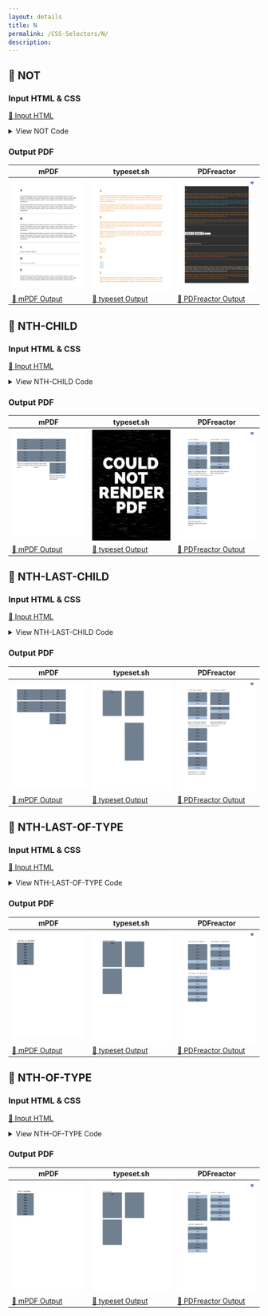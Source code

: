 ```yaml
---
layout: details
title: N
permalink: /CSS-Selectors/N/
description: 
---
```




## 🔬 NOT

### Input HTML & CSS

[📄 Input HTML](https://raw.githubusercontent.com/azettl/compare.html2pdf.tools/master//html/CSS%20Selectors/N/not.html)

<details>
    <summary>
        View NOT Code
    </summary>
    <pre><code class="hljs xml"><span class="hljs-meta">&lt;!DOCTYPE <span class="hljs-meta-keyword">html</span>&gt;</span>
<span class="hljs-comment">&lt;!-- Sample from https://css-tricks.com/almanac/selectors/n/not/ --&gt;</span>
<span class="hljs-tag">&lt;<span class="hljs-name">html</span> <span class="hljs-attr">lang</span>=<span class="hljs-string">"en"</span>&gt;</span>
    <span class="hljs-tag">&lt;<span class="hljs-name">head</span>&gt;</span>
        <span class="hljs-tag">&lt;<span class="hljs-name">style</span>&gt;</span><span class="css">
        <span class="hljs-comment">/**
*
* Global Styles
*
*/</span>

<span class="hljs-selector-tag">a</span> {
  <span class="hljs-attribute">color</span>: <span class="hljs-number">#4186db</span>;
}

<span class="hljs-selector-tag">html</span> {
  <span class="hljs-attribute">background</span>: <span class="hljs-number">#303031</span>;
  <span class="hljs-attribute">color</span>: <span class="hljs-number">#e78629</span>;
}


<span class="hljs-selector-class">.entry</span> {
  <span class="hljs-attribute">width</span>: <span class="hljs-number">42em</span>;
  <span class="hljs-attribute">margin</span>: <span class="hljs-number">0</span> auto;
}


<span class="hljs-comment">/**
*
* Demo A
* Class Selector on Nested Element
*/</span>
<span class="hljs-selector-class">.entry</span><span class="hljs-selector-class">.A</span> <span class="hljs-selector-class">.entry-content</span> <span class="hljs-selector-pseudo">:not(.intro)</span> {
  <span class="hljs-attribute">color</span>: <span class="hljs-number">#31cdf7</span>;
}


<span class="hljs-comment">/**
*
* Demo B
* Class Selector w/out Nesting
*
*/</span>
<span class="hljs-selector-class">.entry</span><span class="hljs-selector-class">.B</span> <span class="hljs-selector-pseudo">:not(.intro)</span> {
  <span class="hljs-attribute">font-size</span>: <span class="hljs-number">14px</span>;
}


<span class="hljs-comment">/**
*
* Demo C
* This demo uses the attribute as our simple selector
* http://www.w3.org/TR/selectors/#simple-selectors-dfn
*
*/</span>
<span class="hljs-selector-class">.entry</span><span class="hljs-selector-class">.C</span> <span class="hljs-selector-tag">button</span><span class="hljs-selector-pseudo">:not(</span><span class="hljs-selector-attr">[disabled]</span>) {
  <span class="hljs-attribute">font-size</span>: <span class="hljs-number">20px</span>;
}


<span class="hljs-comment">/**
*
* Demo D
* Attribute Selector
*
*/</span>
<span class="hljs-selector-class">.entry</span><span class="hljs-selector-class">.D</span> <span class="hljs-selector-tag">a</span><span class="hljs-selector-pseudo">:not(</span><span class="hljs-selector-attr">[href*=<span class="hljs-string">"http://css-tricks"</span>]</span>) {
  <span class="hljs-attribute">color</span>: <span class="hljs-number">#FFF</span>;
  <span class="hljs-attribute">text-decoration</span>: none;
}


<span class="hljs-comment">/**
*
* Demo E
* won't work because ::first-line is a pseudo element
*
*/</span>
<span class="hljs-selector-class">.entry</span><span class="hljs-selector-class">.E</span> <span class="hljs-selector-tag">p</span><span class="hljs-selector-pseudo">:not(</span><span class="hljs-selector-pseudo">::first-line)</span> {
  <span class="hljs-attribute">color</span>: white;
}


<span class="hljs-comment">/**
*
* Demo F
* nth-child Pseudo Class
*
*/</span>
<span class="hljs-selector-class">.entry</span><span class="hljs-selector-class">.F</span> <span class="hljs-selector-tag">p</span><span class="hljs-selector-pseudo">:not(</span><span class="hljs-selector-pseudo">:nth-child(2n+1))</span> {
  <span class="hljs-attribute">border</span>: <span class="hljs-number">1px</span> solid orange;
  <span class="hljs-attribute">color</span>: white;
}
        </span><span class="hljs-tag">&lt;/<span class="hljs-name">style</span>&gt;</span>
    <span class="hljs-tag">&lt;/<span class="hljs-name">head</span>&gt;</span>
    <span class="hljs-tag">&lt;<span class="hljs-name">body</span>&gt;</span>
        <span class="hljs-tag">&lt;<span class="hljs-name">article</span> <span class="hljs-attr">class</span>=<span class="hljs-string">"entry A"</span>&gt;</span>
            <span class="hljs-tag">&lt;<span class="hljs-name">header</span>&gt;</span>
              <span class="hljs-tag">&lt;<span class="hljs-name">h1</span>&gt;</span>A<span class="hljs-tag">&lt;/<span class="hljs-name">h1</span>&gt;</span>
            <span class="hljs-tag">&lt;/<span class="hljs-name">header</span>&gt;</span>
            <span class="hljs-tag">&lt;<span class="hljs-name">div</span> <span class="hljs-attr">class</span>=<span class="hljs-string">"entry-content"</span>&gt;</span>
              <span class="hljs-tag">&lt;<span class="hljs-name">p</span> <span class="hljs-attr">class</span>=<span class="hljs-string">"intro"</span>&gt;</span>Pellentesque habitant morbi tristique senectus et netus et malesuada fames ac turpis egestas. Vestibulum tortor quam, feugiat vitae, ultricies eget, tempor sit amet, ante. Donec eu libero sit amet quam egestas semper. Aenean ultricies mi vitae est. Mauris placerat eleifend leo.<span class="hljs-tag">&lt;/<span class="hljs-name">p</span>&gt;</span>
          
              <span class="hljs-tag">&lt;<span class="hljs-name">p</span>&gt;</span>Pellentesque habitant morbi tristique senectus et netus et malesuada fames ac turpis egestas. Vestibulum tortor quam, feugiat vitae, ultricies eget, tempor sit amet, ante. Donec eu libero sit amet quam egestas semper. Aenean ultricies mi vitae est. Mauris placerat eleifend leo.<span class="hljs-tag">&lt;/<span class="hljs-name">p</span>&gt;</span>
            <span class="hljs-tag">&lt;/<span class="hljs-name">div</span>&gt;</span>
          <span class="hljs-tag">&lt;/<span class="hljs-name">article</span>&gt;</span>
          
          <span class="hljs-tag">&lt;<span class="hljs-name">hr</span>&gt;</span>
          
          <span class="hljs-tag">&lt;<span class="hljs-name">article</span> <span class="hljs-attr">class</span>=<span class="hljs-string">"entry B"</span>&gt;</span>
            <span class="hljs-tag">&lt;<span class="hljs-name">header</span>&gt;</span>
              <span class="hljs-tag">&lt;<span class="hljs-name">h1</span>&gt;</span>B<span class="hljs-tag">&lt;/<span class="hljs-name">h1</span>&gt;</span>
            <span class="hljs-tag">&lt;/<span class="hljs-name">header</span>&gt;</span>
             <span class="hljs-tag">&lt;<span class="hljs-name">p</span> <span class="hljs-attr">class</span>=<span class="hljs-string">"intro"</span>&gt;</span>Pellentesque habitant morbi tristique senectus et netus et malesuada fames ac turpis egestas. Vestibulum tortor quam, feugiat vitae, ultricies eget, tempor sit amet, ante. Donec eu libero sit amet quam egestas semper. Aenean ultricies mi vitae est. Mauris placerat eleifend leo.<span class="hljs-tag">&lt;/<span class="hljs-name">p</span>&gt;</span>
          
             <span class="hljs-tag">&lt;<span class="hljs-name">p</span>&gt;</span>Pellentesque habitant morbi tristique senectus et netus et malesuada fames ac turpis egestas. Vestibulum tortor quam, feugiat vitae, ultricies eget, tempor sit amet, ante. Donec eu libero sit amet quam egestas semper. Aenean ultricies mi vitae est. Mauris placerat eleifend leo.<span class="hljs-tag">&lt;/<span class="hljs-name">p</span>&gt;</span>
          <span class="hljs-tag">&lt;/<span class="hljs-name">article</span>&gt;</span>
          
          <span class="hljs-tag">&lt;<span class="hljs-name">hr</span>&gt;</span>
          
          <span class="hljs-tag">&lt;<span class="hljs-name">article</span> <span class="hljs-attr">class</span>=<span class="hljs-string">"entry C"</span>&gt;</span>
            <span class="hljs-tag">&lt;<span class="hljs-name">header</span>&gt;</span>
              <span class="hljs-tag">&lt;<span class="hljs-name">h1</span>&gt;</span>C<span class="hljs-tag">&lt;/<span class="hljs-name">h1</span>&gt;</span>
            <span class="hljs-tag">&lt;/<span class="hljs-name">header</span>&gt;</span>
            <span class="hljs-tag">&lt;<span class="hljs-name">button</span>&gt;</span>button A<span class="hljs-tag">&lt;/<span class="hljs-name">button</span>&gt;</span>
            <span class="hljs-tag">&lt;<span class="hljs-name">button</span>&gt;</span>button B<span class="hljs-tag">&lt;/<span class="hljs-name">button</span>&gt;</span>
            <span class="hljs-tag">&lt;<span class="hljs-name">button</span> <span class="hljs-attr">disabled</span>&gt;</span>button C<span class="hljs-tag">&lt;/<span class="hljs-name">button</span>&gt;</span>
          <span class="hljs-tag">&lt;/<span class="hljs-name">article</span>&gt;</span>
          
          <span class="hljs-tag">&lt;<span class="hljs-name">hr</span>&gt;</span>
          
          <span class="hljs-tag">&lt;<span class="hljs-name">article</span> <span class="hljs-attr">class</span>=<span class="hljs-string">"entry D"</span>&gt;</span>
            <span class="hljs-tag">&lt;<span class="hljs-name">header</span>&gt;</span>
              <span class="hljs-tag">&lt;<span class="hljs-name">h1</span>&gt;</span>D<span class="hljs-tag">&lt;/<span class="hljs-name">h1</span>&gt;</span>
            <span class="hljs-tag">&lt;/<span class="hljs-name">header</span>&gt;</span>
            <span class="hljs-tag">&lt;<span class="hljs-name">a</span> <span class="hljs-attr">href</span>=<span class="hljs-string">"https://css-tricks.com"</span>&gt;</span>Link1<span class="hljs-tag">&lt;/<span class="hljs-name">a</span>&gt;</span>
            <span class="hljs-tag">&lt;<span class="hljs-name">a</span> <span class="hljs-attr">href</span>=<span class="hljs-string">"https://css-tricks.com"</span>&gt;</span>Link2<span class="hljs-tag">&lt;/<span class="hljs-name">a</span>&gt;</span>
            <span class="hljs-tag">&lt;<span class="hljs-name">a</span> <span class="hljs-attr">href</span>=<span class="hljs-string">"https://google.com"</span>&gt;</span>Link3<span class="hljs-tag">&lt;/<span class="hljs-name">a</span>&gt;</span>
            <span class="hljs-tag">&lt;<span class="hljs-name">a</span> <span class="hljs-attr">href</span>=<span class="hljs-string">"https://google.com"</span>&gt;</span>Link4<span class="hljs-tag">&lt;/<span class="hljs-name">a</span>&gt;</span>
          <span class="hljs-tag">&lt;/<span class="hljs-name">article</span>&gt;</span>
          
          <span class="hljs-tag">&lt;<span class="hljs-name">hr</span>&gt;</span>
          
          <span class="hljs-tag">&lt;<span class="hljs-name">article</span> <span class="hljs-attr">class</span>=<span class="hljs-string">"entry E"</span>&gt;</span>
            <span class="hljs-tag">&lt;<span class="hljs-name">header</span>&gt;</span>
              <span class="hljs-tag">&lt;<span class="hljs-name">h1</span>&gt;</span>E<span class="hljs-tag">&lt;/<span class="hljs-name">h1</span>&gt;</span>
            <span class="hljs-tag">&lt;/<span class="hljs-name">header</span>&gt;</span>
            <span class="hljs-tag">&lt;<span class="hljs-name">p</span>&gt;</span>Pellentesque habitant morbi tristique senectus et netus et malesuada fames ac turpis egestas. Vestibulum tortor quam, feugiat vitae, ultricies eget, tempor sit amet, ante. Donec eu libero sit amet quam egestas semper. Aenean ultricies mi vitae est. Mauris placerat eleifend leo.<span class="hljs-tag">&lt;/<span class="hljs-name">p</span>&gt;</span>  
          <span class="hljs-tag">&lt;/<span class="hljs-name">article</span>&gt;</span>
          
          <span class="hljs-tag">&lt;<span class="hljs-name">hr</span>&gt;</span>
          
          <span class="hljs-tag">&lt;<span class="hljs-name">article</span> <span class="hljs-attr">class</span>=<span class="hljs-string">"entry F"</span>&gt;</span>
            <span class="hljs-tag">&lt;<span class="hljs-name">header</span>&gt;</span>
              <span class="hljs-tag">&lt;<span class="hljs-name">h1</span>&gt;</span>F<span class="hljs-tag">&lt;/<span class="hljs-name">h1</span>&gt;</span>
            <span class="hljs-tag">&lt;/<span class="hljs-name">header</span>&gt;</span>
            <span class="hljs-tag">&lt;<span class="hljs-name">p</span>&gt;</span>Pellentesque habitant morbi tristique senectus et netus et malesuada fames ac turpis egestas. Vestibulum tortor quam, feugiat vitae, ultricies eget, tempor sit amet, ante. Donec eu libero sit amet quam egestas semper. Aenean ultricies mi vitae est. Mauris placerat eleifend leo.<span class="hljs-tag">&lt;/<span class="hljs-name">p</span>&gt;</span>
            <span class="hljs-tag">&lt;<span class="hljs-name">p</span>&gt;</span>Pellentesque habitant morbi tristique senectus et netus et malesuada fames ac turpis egestas. Vestibulum tortor quam, feugiat vitae, ultricies eget, tempor sit amet, ante. Donec eu libero sit amet quam egestas semper. Aenean ultricies mi vitae est. Mauris placerat eleifend leo.<span class="hljs-tag">&lt;/<span class="hljs-name">p</span>&gt;</span>
            <span class="hljs-tag">&lt;<span class="hljs-name">p</span>&gt;</span>Pellentesque habitant morbi tristique senectus et netus et malesuada fames ac turpis egestas. Vestibulum tortor quam, feugiat vitae, ultricies eget, tempor sit amet, ante. Donec eu libero sit amet quam egestas semper. Aenean ultricies mi vitae est. Mauris placerat eleifend leo.<span class="hljs-tag">&lt;/<span class="hljs-name">p</span>&gt;</span>  
            <span class="hljs-tag">&lt;<span class="hljs-name">p</span>&gt;</span>Pellentesque habitant morbi tristique senectus et netus et malesuada fames ac turpis egestas. Vestibulum tortor quam, feugiat vitae, ultricies eget, tempor sit amet, ante. Donec eu libero sit amet quam egestas semper. Aenean ultricies mi vitae est. Mauris placerat eleifend leo.<span class="hljs-tag">&lt;/<span class="hljs-name">p</span>&gt;</span>
          <span class="hljs-tag">&lt;/<span class="hljs-name">article</span>&gt;</span>
    <span class="hljs-tag">&lt;/<span class="hljs-name">body</span>&gt;</span>
<span class="hljs-tag">&lt;/<span class="hljs-name">html</span>&gt;</span></code><button class='button-code-copy'>📋 Copy Code</button></pre>
</details>

### Output PDF

| mPDF | typeset.sh | PDFreactor |
|---------|---------|---------|
| ![mPDF Preview](mpdf__html_CSS_Selectors_N_not.html.png) | ![typeset Preview](typeset__html_CSS_Selectors_N_not.html.png) | ![PDFreactor Preview](pdfreactor__html_CSS_Selectors_N_not.html.png) |
| [📕 mPDF Output](mpdf__html_CSS_Selectors_N_not.html.pdf) | [📕 typeset Output](typeset__html_CSS_Selectors_N_not.html.pdf) | [📕 PDFreactor Output](pdfreactor__html_CSS_Selectors_N_not.html.pdf) |

## 🔬 NTH-CHILD

### Input HTML & CSS

[📄 Input HTML](https://raw.githubusercontent.com/azettl/compare.html2pdf.tools/master//html/CSS%20Selectors/N/nth-child.html)

<details>
    <summary>
        View NTH-CHILD Code
    </summary>
    <pre><code class="hljs xml"><span class="hljs-meta">&lt;!DOCTYPE <span class="hljs-meta-keyword">html</span>&gt;</span>
<span class="hljs-comment">&lt;!-- Sample from https://css-tricks.com/almanac/selectors/n/nth-child/ --&gt;</span>
<span class="hljs-tag">&lt;<span class="hljs-name">html</span> <span class="hljs-attr">lang</span>=<span class="hljs-string">"en"</span>&gt;</span>
    <span class="hljs-tag">&lt;<span class="hljs-name">head</span>&gt;</span>
        <span class="hljs-tag">&lt;<span class="hljs-name">style</span>&gt;</span><span class="css">
        <span class="hljs-selector-tag">body</span> {
  <span class="hljs-attribute">padding</span>: <span class="hljs-number">1em</span> <span class="hljs-number">2em</span>;
}

<span class="hljs-selector-tag">ul</span>, <span class="hljs-selector-tag">ol</span> {
  <span class="hljs-attribute">list-style</span>: none;
  <span class="hljs-attribute">padding</span>: <span class="hljs-number">0</span>;
}
<span class="hljs-selector-tag">li</span> {
  <span class="hljs-attribute">text-align</span>: center;
  <span class="hljs-attribute">line-height</span>: <span class="hljs-number">2</span>;
  <span class="hljs-attribute">background</span>: slategrey;
}
<span class="hljs-selector-tag">div</span> {
  <span class="hljs-attribute">width</span>: <span class="hljs-number">12em</span>;
  <span class="hljs-attribute">float</span>: left;
  <span class="hljs-attribute">margin-right</span>: <span class="hljs-number">2em</span>;
}
<span class="hljs-selector-tag">hr</span> {
  <span class="hljs-attribute">clear</span>: both;
  <span class="hljs-attribute">padding-top</span>: <span class="hljs-number">1em</span>;
  <span class="hljs-attribute">border</span>: <span class="hljs-number">0</span>;
  <span class="hljs-attribute">border-bottom</span>: <span class="hljs-number">1px</span> solid grey;
}

<span class="hljs-selector-class">.one</span> <span class="hljs-selector-tag">li</span><span class="hljs-selector-pseudo">:nth-child(1)</span> {
  <span class="hljs-attribute">background</span>: lightsteelblue;
}

<span class="hljs-selector-class">.two</span> <span class="hljs-selector-pseudo">:nth-child(2)</span> <span class="hljs-selector-pseudo">:nth-child(3)</span> {
  <span class="hljs-attribute">background</span>: lightsteelblue;
}

<span class="hljs-selector-class">.three</span> <span class="hljs-selector-pseudo">:nth-child(odd)</span> <span class="hljs-selector-tag">li</span><span class="hljs-selector-pseudo">:nth-child(-n+3)</span> {
  <span class="hljs-attribute">background</span>: lightsteelblue;
}



<span class="hljs-selector-tag">div</span><span class="hljs-selector-pseudo">:before</span> {
  <span class="hljs-attribute">font-family</span>: monospace;
  <span class="hljs-attribute">white-space</span>: nowrap;
  <span class="hljs-attribute">font-size</span>: <span class="hljs-number">12px</span>;
}

<span class="hljs-selector-class">.one</span><span class="hljs-selector-pseudo">:before</span> {
  <span class="hljs-attribute">content</span>: <span class="hljs-string">"li:nth-child(1)"</span>;
}
<span class="hljs-selector-class">.two</span><span class="hljs-selector-pseudo">:before</span> {
  <span class="hljs-attribute">content</span>: <span class="hljs-string">":nth-child(2) :nth-child(3)"</span>;
}
<span class="hljs-selector-class">.three</span><span class="hljs-selector-pseudo">:before</span> {
  <span class="hljs-attribute">content</span>: <span class="hljs-string">":nth-child(odd) li:nth-child(-n+3)"</span>;
}


        </span><span class="hljs-tag">&lt;/<span class="hljs-name">style</span>&gt;</span>
    <span class="hljs-tag">&lt;/<span class="hljs-name">head</span>&gt;</span>
    <span class="hljs-tag">&lt;<span class="hljs-name">body</span>&gt;</span>
        <span class="hljs-tag">&lt;<span class="hljs-name">div</span> <span class="hljs-attr">class</span>=<span class="hljs-string">"one"</span>&gt;</span>
            <span class="hljs-tag">&lt;<span class="hljs-name">ul</span>&gt;</span>
              <span class="hljs-tag">&lt;<span class="hljs-name">li</span>&gt;</span>One<span class="hljs-tag">&lt;/<span class="hljs-name">li</span>&gt;</span>
              <span class="hljs-tag">&lt;<span class="hljs-name">li</span>&gt;</span>Two<span class="hljs-tag">&lt;/<span class="hljs-name">li</span>&gt;</span>
              <span class="hljs-tag">&lt;<span class="hljs-name">li</span>&gt;</span>Three<span class="hljs-tag">&lt;/<span class="hljs-name">li</span>&gt;</span>
              <span class="hljs-tag">&lt;<span class="hljs-name">li</span>&gt;</span>Four<span class="hljs-tag">&lt;/<span class="hljs-name">li</span>&gt;</span>
            <span class="hljs-tag">&lt;/<span class="hljs-name">ul</span>&gt;</span>
            <span class="hljs-tag">&lt;<span class="hljs-name">ol</span>&gt;</span>
              <span class="hljs-tag">&lt;<span class="hljs-name">li</span>&gt;</span>Five<span class="hljs-tag">&lt;/<span class="hljs-name">li</span>&gt;</span>
              <span class="hljs-tag">&lt;<span class="hljs-name">li</span>&gt;</span>Six<span class="hljs-tag">&lt;/<span class="hljs-name">li</span>&gt;</span>  
              <span class="hljs-tag">&lt;<span class="hljs-name">li</span>&gt;</span>Seven<span class="hljs-tag">&lt;/<span class="hljs-name">li</span>&gt;</span>
              <span class="hljs-tag">&lt;<span class="hljs-name">li</span>&gt;</span>Eight<span class="hljs-tag">&lt;/<span class="hljs-name">li</span>&gt;</span>
            <span class="hljs-tag">&lt;/<span class="hljs-name">ol</span>&gt;</span>
            <span class="hljs-tag">&lt;<span class="hljs-name">i</span>&gt;</span>select <span class="hljs-symbol">&amp;lt;</span>li<span class="hljs-symbol">&amp;gt;</span> elements that are the first child of their parent<span class="hljs-tag">&lt;/<span class="hljs-name">i</span>&gt;</span>
          <span class="hljs-tag">&lt;/<span class="hljs-name">div</span>&gt;</span>
          
          <span class="hljs-tag">&lt;<span class="hljs-name">div</span> <span class="hljs-attr">class</span>=<span class="hljs-string">"two"</span>&gt;</span>
            <span class="hljs-tag">&lt;<span class="hljs-name">ul</span>&gt;</span>
              <span class="hljs-tag">&lt;<span class="hljs-name">li</span>&gt;</span>One<span class="hljs-tag">&lt;/<span class="hljs-name">li</span>&gt;</span>
              <span class="hljs-tag">&lt;<span class="hljs-name">li</span>&gt;</span>Two<span class="hljs-tag">&lt;/<span class="hljs-name">li</span>&gt;</span>
              <span class="hljs-tag">&lt;<span class="hljs-name">li</span>&gt;</span>Three<span class="hljs-tag">&lt;/<span class="hljs-name">li</span>&gt;</span>
              <span class="hljs-tag">&lt;<span class="hljs-name">li</span>&gt;</span>Four<span class="hljs-tag">&lt;/<span class="hljs-name">li</span>&gt;</span>
            <span class="hljs-tag">&lt;/<span class="hljs-name">ul</span>&gt;</span>
            <span class="hljs-tag">&lt;<span class="hljs-name">ol</span>&gt;</span>
              <span class="hljs-tag">&lt;<span class="hljs-name">li</span>&gt;</span>Five<span class="hljs-tag">&lt;/<span class="hljs-name">li</span>&gt;</span>
              <span class="hljs-tag">&lt;<span class="hljs-name">li</span>&gt;</span>Six<span class="hljs-tag">&lt;/<span class="hljs-name">li</span>&gt;</span>
              <span class="hljs-tag">&lt;<span class="hljs-name">li</span>&gt;</span>Seven<span class="hljs-tag">&lt;/<span class="hljs-name">li</span>&gt;</span>
              <span class="hljs-tag">&lt;<span class="hljs-name">li</span>&gt;</span>Eight<span class="hljs-tag">&lt;/<span class="hljs-name">li</span>&gt;</span>
            <span class="hljs-tag">&lt;/<span class="hljs-name">ol</span>&gt;</span>
            <span class="hljs-tag">&lt;<span class="hljs-name">i</span>&gt;</span>select the third child element of the second element<span class="hljs-tag">&lt;/<span class="hljs-name">i</span>&gt;</span>
          <span class="hljs-tag">&lt;/<span class="hljs-name">div</span>&gt;</span>
          
          <span class="hljs-tag">&lt;<span class="hljs-name">div</span> <span class="hljs-attr">class</span>=<span class="hljs-string">"three"</span>&gt;</span>
            <span class="hljs-tag">&lt;<span class="hljs-name">ul</span>&gt;</span>
              <span class="hljs-tag">&lt;<span class="hljs-name">li</span>&gt;</span>One<span class="hljs-tag">&lt;/<span class="hljs-name">li</span>&gt;</span>
              <span class="hljs-tag">&lt;<span class="hljs-name">li</span>&gt;</span>Two<span class="hljs-tag">&lt;/<span class="hljs-name">li</span>&gt;</span>
              <span class="hljs-tag">&lt;<span class="hljs-name">li</span>&gt;</span>Three<span class="hljs-tag">&lt;/<span class="hljs-name">li</span>&gt;</span>
              <span class="hljs-tag">&lt;<span class="hljs-name">li</span>&gt;</span>Four<span class="hljs-tag">&lt;/<span class="hljs-name">li</span>&gt;</span>
            <span class="hljs-tag">&lt;/<span class="hljs-name">ul</span>&gt;</span>
            <span class="hljs-tag">&lt;<span class="hljs-name">ol</span>&gt;</span>
              <span class="hljs-tag">&lt;<span class="hljs-name">li</span>&gt;</span>Five<span class="hljs-tag">&lt;/<span class="hljs-name">li</span>&gt;</span>
              <span class="hljs-tag">&lt;<span class="hljs-name">li</span>&gt;</span>Six<span class="hljs-tag">&lt;/<span class="hljs-name">li</span>&gt;</span>
              <span class="hljs-tag">&lt;<span class="hljs-name">li</span>&gt;</span>Seven<span class="hljs-tag">&lt;/<span class="hljs-name">li</span>&gt;</span>
              <span class="hljs-tag">&lt;<span class="hljs-name">li</span>&gt;</span>Eight<span class="hljs-tag">&lt;/<span class="hljs-name">li</span>&gt;</span>
            <span class="hljs-tag">&lt;/<span class="hljs-name">ol</span>&gt;</span>
            <span class="hljs-tag">&lt;<span class="hljs-name">ul</span>&gt;</span>
              <span class="hljs-tag">&lt;<span class="hljs-name">li</span>&gt;</span>Nine<span class="hljs-tag">&lt;/<span class="hljs-name">li</span>&gt;</span>
              <span class="hljs-tag">&lt;<span class="hljs-name">li</span>&gt;</span>Ten<span class="hljs-tag">&lt;/<span class="hljs-name">li</span>&gt;</span>
              <span class="hljs-tag">&lt;<span class="hljs-name">li</span>&gt;</span>Eleven<span class="hljs-tag">&lt;/<span class="hljs-name">li</span>&gt;</span>
              <span class="hljs-tag">&lt;<span class="hljs-name">li</span>&gt;</span>Twelve<span class="hljs-tag">&lt;/<span class="hljs-name">li</span>&gt;</span>
            <span class="hljs-tag">&lt;/<span class="hljs-name">ul</span>&gt;</span>
            <span class="hljs-tag">&lt;<span class="hljs-name">i</span>&gt;</span>select the first three <span class="hljs-symbol">&amp;lt;</span>li<span class="hljs-symbol">&amp;gt;</span> elements inside of every odd element<span class="hljs-tag">&lt;/<span class="hljs-name">i</span>&gt;</span>
          <span class="hljs-tag">&lt;/<span class="hljs-name">div</span>&gt;</span>
    <span class="hljs-tag">&lt;/<span class="hljs-name">body</span>&gt;</span>
<span class="hljs-tag">&lt;/<span class="hljs-name">html</span>&gt;</span></code><button class='button-code-copy'>📋 Copy Code</button></pre>
</details>

### Output PDF

| mPDF | typeset.sh | PDFreactor |
|---------|---------|---------|
| ![mPDF Preview](mpdf__html_CSS_Selectors_N_nth-child.html.png) | ![typeset Preview](typeset__html_CSS_Selectors_N_nth-child.html.png) | ![PDFreactor Preview](pdfreactor__html_CSS_Selectors_N_nth-child.html.png) |
| [📕 mPDF Output](mpdf__html_CSS_Selectors_N_nth-child.html.pdf) | [📕 typeset Output](typeset__html_CSS_Selectors_N_nth-child.html.pdf) | [📕 PDFreactor Output](pdfreactor__html_CSS_Selectors_N_nth-child.html.pdf) |

## 🔬 NTH-LAST-CHILD

### Input HTML & CSS

[📄 Input HTML](https://raw.githubusercontent.com/azettl/compare.html2pdf.tools/master//html/CSS%20Selectors/N/nth-last-child.html)

<details>
    <summary>
        View NTH-LAST-CHILD Code
    </summary>
    <pre><code class="hljs xml"><span class="hljs-meta">&lt;!DOCTYPE <span class="hljs-meta-keyword">html</span>&gt;</span>
<span class="hljs-comment">&lt;!-- Sample from https://css-tricks.com/almanac/selectors/n/nth-last-child/ --&gt;</span>
<span class="hljs-tag">&lt;<span class="hljs-name">html</span> <span class="hljs-attr">lang</span>=<span class="hljs-string">"en"</span>&gt;</span>
    <span class="hljs-tag">&lt;<span class="hljs-name">head</span>&gt;</span>
        <span class="hljs-tag">&lt;<span class="hljs-name">style</span>&gt;</span><span class="css">
        <span class="hljs-selector-tag">body</span> {
  <span class="hljs-attribute">padding</span>: <span class="hljs-number">1em</span> <span class="hljs-number">2em</span>;
}

<span class="hljs-selector-tag">ul</span>, <span class="hljs-selector-tag">ol</span> {
  <span class="hljs-attribute">list-style</span>: none;
  <span class="hljs-attribute">padding</span>: <span class="hljs-number">0</span>;
}
<span class="hljs-selector-tag">li</span> {
  <span class="hljs-attribute">text-align</span>: center;
  <span class="hljs-attribute">line-height</span>: <span class="hljs-number">2</span>;
  <span class="hljs-attribute">background</span>: slategrey;
}
<span class="hljs-selector-tag">div</span> {
  <span class="hljs-attribute">width</span>: <span class="hljs-number">12em</span>;
  <span class="hljs-attribute">float</span>: left;
  <span class="hljs-attribute">margin-right</span>: <span class="hljs-number">2em</span>;
}
<span class="hljs-selector-tag">hr</span> {
  <span class="hljs-attribute">clear</span>: both;
  <span class="hljs-attribute">padding-top</span>: <span class="hljs-number">1em</span>;
  <span class="hljs-attribute">border</span>: <span class="hljs-number">0</span>;
  <span class="hljs-attribute">border-bottom</span>: <span class="hljs-number">1px</span> solid grey;
}

<span class="hljs-selector-class">.one</span> <span class="hljs-selector-tag">li</span><span class="hljs-selector-pseudo">:nth-last-child(1)</span> {
  <span class="hljs-attribute">background</span>: lightsteelblue;
}

<span class="hljs-selector-class">.two</span> <span class="hljs-selector-tag">ol</span> <span class="hljs-selector-pseudo">:nth-last-child(3)</span> {
  <span class="hljs-attribute">background</span>: lightsteelblue;
}

<span class="hljs-selector-class">.three</span> <span class="hljs-selector-pseudo">:nth-last-child(-n+2)</span> <span class="hljs-selector-pseudo">:nth-last-child(1)</span> {
  <span class="hljs-attribute">background</span>: lightsteelblue;
}



<span class="hljs-selector-tag">div</span><span class="hljs-selector-pseudo">:before</span> {
  <span class="hljs-attribute">font-family</span>: monospace;
  <span class="hljs-attribute">white-space</span>: nowrap;
  <span class="hljs-attribute">font-size</span>: <span class="hljs-number">12px</span>;
}
<span class="hljs-selector-tag">div</span><span class="hljs-selector-pseudo">:after</span> {
  <span class="hljs-attribute">font-style</span>: italic;
}

<span class="hljs-selector-class">.one</span><span class="hljs-selector-pseudo">:before</span> {
  <span class="hljs-attribute">content</span>: <span class="hljs-string">"li:nth-last-child(1)"</span>;
}
<span class="hljs-selector-class">.one</span><span class="hljs-selector-pseudo">:after</span> {
  <span class="hljs-attribute">content</span>: <span class="hljs-string">"select &lt;li&gt; elements that are the last child of their parent"</span>;
}

<span class="hljs-selector-class">.two</span><span class="hljs-selector-pseudo">:before</span> {
  <span class="hljs-attribute">content</span>: <span class="hljs-string">"ol :nth-last-child(3)"</span>;
}
<span class="hljs-selector-class">.two</span><span class="hljs-selector-pseudo">:after</span> {
  <span class="hljs-attribute">content</span>: <span class="hljs-string">"select the third-from-last child element of an &lt;ol&gt;"</span>;
}

<span class="hljs-selector-class">.three</span><span class="hljs-selector-pseudo">:before</span> {
  <span class="hljs-attribute">content</span>: <span class="hljs-string">":nth-last-child(-n+2) :nth-last-child(-n+3)"</span>;
}
<span class="hljs-selector-class">.three</span><span class="hljs-selector-pseudo">:after</span> {
  <span class="hljs-attribute">content</span>: <span class="hljs-string">"select the last &lt;li&gt; element inside the last two elements"</span>;
}


        </span><span class="hljs-tag">&lt;/<span class="hljs-name">style</span>&gt;</span>
    <span class="hljs-tag">&lt;/<span class="hljs-name">head</span>&gt;</span>
    <span class="hljs-tag">&lt;<span class="hljs-name">body</span>&gt;</span>
        <span class="hljs-tag">&lt;<span class="hljs-name">div</span> <span class="hljs-attr">class</span>=<span class="hljs-string">"one"</span>&gt;</span>
            <span class="hljs-tag">&lt;<span class="hljs-name">ul</span>&gt;</span>
              <span class="hljs-tag">&lt;<span class="hljs-name">li</span>&gt;</span>One<span class="hljs-tag">&lt;/<span class="hljs-name">li</span>&gt;</span>
              <span class="hljs-tag">&lt;<span class="hljs-name">li</span>&gt;</span>Two<span class="hljs-tag">&lt;/<span class="hljs-name">li</span>&gt;</span>
              <span class="hljs-tag">&lt;<span class="hljs-name">li</span>&gt;</span>Three<span class="hljs-tag">&lt;/<span class="hljs-name">li</span>&gt;</span>
              <span class="hljs-tag">&lt;<span class="hljs-name">li</span>&gt;</span>Four<span class="hljs-tag">&lt;/<span class="hljs-name">li</span>&gt;</span>
            <span class="hljs-tag">&lt;/<span class="hljs-name">ul</span>&gt;</span>
            <span class="hljs-tag">&lt;<span class="hljs-name">ol</span>&gt;</span>
              <span class="hljs-tag">&lt;<span class="hljs-name">li</span>&gt;</span>Five<span class="hljs-tag">&lt;/<span class="hljs-name">li</span>&gt;</span>
              <span class="hljs-tag">&lt;<span class="hljs-name">li</span>&gt;</span>Six<span class="hljs-tag">&lt;/<span class="hljs-name">li</span>&gt;</span>  
              <span class="hljs-tag">&lt;<span class="hljs-name">li</span>&gt;</span>Seven<span class="hljs-tag">&lt;/<span class="hljs-name">li</span>&gt;</span>
              <span class="hljs-tag">&lt;<span class="hljs-name">li</span>&gt;</span>Eight<span class="hljs-tag">&lt;/<span class="hljs-name">li</span>&gt;</span>
            <span class="hljs-tag">&lt;/<span class="hljs-name">ol</span>&gt;</span>
          <span class="hljs-tag">&lt;/<span class="hljs-name">div</span>&gt;</span>
          
          <span class="hljs-tag">&lt;<span class="hljs-name">div</span> <span class="hljs-attr">class</span>=<span class="hljs-string">"two"</span>&gt;</span>
            <span class="hljs-tag">&lt;<span class="hljs-name">ul</span>&gt;</span>
              <span class="hljs-tag">&lt;<span class="hljs-name">li</span>&gt;</span>One<span class="hljs-tag">&lt;/<span class="hljs-name">li</span>&gt;</span>
              <span class="hljs-tag">&lt;<span class="hljs-name">li</span>&gt;</span>Two<span class="hljs-tag">&lt;/<span class="hljs-name">li</span>&gt;</span>
              <span class="hljs-tag">&lt;<span class="hljs-name">li</span>&gt;</span>Three<span class="hljs-tag">&lt;/<span class="hljs-name">li</span>&gt;</span>
              <span class="hljs-tag">&lt;<span class="hljs-name">li</span>&gt;</span>Four<span class="hljs-tag">&lt;/<span class="hljs-name">li</span>&gt;</span>
            <span class="hljs-tag">&lt;/<span class="hljs-name">ul</span>&gt;</span>
            <span class="hljs-tag">&lt;<span class="hljs-name">ol</span>&gt;</span>
              <span class="hljs-tag">&lt;<span class="hljs-name">li</span>&gt;</span>Five<span class="hljs-tag">&lt;/<span class="hljs-name">li</span>&gt;</span>
              <span class="hljs-tag">&lt;<span class="hljs-name">li</span>&gt;</span>Six<span class="hljs-tag">&lt;/<span class="hljs-name">li</span>&gt;</span>
              <span class="hljs-tag">&lt;<span class="hljs-name">li</span>&gt;</span>Seven<span class="hljs-tag">&lt;/<span class="hljs-name">li</span>&gt;</span>
              <span class="hljs-tag">&lt;<span class="hljs-name">li</span>&gt;</span>Eight<span class="hljs-tag">&lt;/<span class="hljs-name">li</span>&gt;</span>
            <span class="hljs-tag">&lt;/<span class="hljs-name">ol</span>&gt;</span>
          <span class="hljs-tag">&lt;/<span class="hljs-name">div</span>&gt;</span>
          
          <span class="hljs-tag">&lt;<span class="hljs-name">div</span> <span class="hljs-attr">class</span>=<span class="hljs-string">"three"</span>&gt;</span>
            <span class="hljs-tag">&lt;<span class="hljs-name">ul</span>&gt;</span>
              <span class="hljs-tag">&lt;<span class="hljs-name">li</span>&gt;</span>One<span class="hljs-tag">&lt;/<span class="hljs-name">li</span>&gt;</span>
              <span class="hljs-tag">&lt;<span class="hljs-name">li</span>&gt;</span>Two<span class="hljs-tag">&lt;/<span class="hljs-name">li</span>&gt;</span>
              <span class="hljs-tag">&lt;<span class="hljs-name">li</span>&gt;</span>Three<span class="hljs-tag">&lt;/<span class="hljs-name">li</span>&gt;</span>
              <span class="hljs-tag">&lt;<span class="hljs-name">li</span>&gt;</span>Four<span class="hljs-tag">&lt;/<span class="hljs-name">li</span>&gt;</span>
            <span class="hljs-tag">&lt;/<span class="hljs-name">ul</span>&gt;</span>
            <span class="hljs-tag">&lt;<span class="hljs-name">ol</span>&gt;</span>
              <span class="hljs-tag">&lt;<span class="hljs-name">li</span>&gt;</span>Five<span class="hljs-tag">&lt;/<span class="hljs-name">li</span>&gt;</span>
              <span class="hljs-tag">&lt;<span class="hljs-name">li</span>&gt;</span>Six<span class="hljs-tag">&lt;/<span class="hljs-name">li</span>&gt;</span>
              <span class="hljs-tag">&lt;<span class="hljs-name">li</span>&gt;</span>Seven<span class="hljs-tag">&lt;/<span class="hljs-name">li</span>&gt;</span>
              <span class="hljs-tag">&lt;<span class="hljs-name">li</span>&gt;</span>Eight<span class="hljs-tag">&lt;/<span class="hljs-name">li</span>&gt;</span>
            <span class="hljs-tag">&lt;/<span class="hljs-name">ol</span>&gt;</span>
            <span class="hljs-tag">&lt;<span class="hljs-name">ul</span>&gt;</span>
              <span class="hljs-tag">&lt;<span class="hljs-name">li</span>&gt;</span>Nine<span class="hljs-tag">&lt;/<span class="hljs-name">li</span>&gt;</span>
              <span class="hljs-tag">&lt;<span class="hljs-name">li</span>&gt;</span>Ten<span class="hljs-tag">&lt;/<span class="hljs-name">li</span>&gt;</span>
              <span class="hljs-tag">&lt;<span class="hljs-name">li</span>&gt;</span>Eleven<span class="hljs-tag">&lt;/<span class="hljs-name">li</span>&gt;</span>
              <span class="hljs-tag">&lt;<span class="hljs-name">li</span>&gt;</span>Twelve<span class="hljs-tag">&lt;/<span class="hljs-name">li</span>&gt;</span>
            <span class="hljs-tag">&lt;/<span class="hljs-name">ul</span>&gt;</span>
          <span class="hljs-tag">&lt;/<span class="hljs-name">div</span>&gt;</span>
    <span class="hljs-tag">&lt;/<span class="hljs-name">body</span>&gt;</span>
<span class="hljs-tag">&lt;/<span class="hljs-name">html</span>&gt;</span></code><button class='button-code-copy'>📋 Copy Code</button></pre>
</details>

### Output PDF

| mPDF | typeset.sh | PDFreactor |
|---------|---------|---------|
| ![mPDF Preview](mpdf__html_CSS_Selectors_N_nth-last-child.html.png) | ![typeset Preview](typeset__html_CSS_Selectors_N_nth-last-child.html.png) | ![PDFreactor Preview](pdfreactor__html_CSS_Selectors_N_nth-last-child.html.png) |
| [📕 mPDF Output](mpdf__html_CSS_Selectors_N_nth-last-child.html.pdf) | [📕 typeset Output](typeset__html_CSS_Selectors_N_nth-last-child.html.pdf) | [📕 PDFreactor Output](pdfreactor__html_CSS_Selectors_N_nth-last-child.html.pdf) |

## 🔬 NTH-LAST-OF-TYPE

### Input HTML & CSS

[📄 Input HTML](https://raw.githubusercontent.com/azettl/compare.html2pdf.tools/master//html/CSS%20Selectors/N/nth-last-of-type.html)

<details>
    <summary>
        View NTH-LAST-OF-TYPE Code
    </summary>
    <pre><code class="hljs xml"><span class="hljs-meta">&lt;!DOCTYPE <span class="hljs-meta-keyword">html</span>&gt;</span>
<span class="hljs-comment">&lt;!-- Sample from  --&gt;</span>
<span class="hljs-tag">&lt;<span class="hljs-name">html</span> <span class="hljs-attr">lang</span>=<span class="hljs-string">"en"</span>&gt;</span>
    <span class="hljs-tag">&lt;<span class="hljs-name">head</span>&gt;</span>
        <span class="hljs-tag">&lt;<span class="hljs-name">style</span>&gt;</span><span class="css">
        <span class="hljs-selector-tag">body</span> {
  <span class="hljs-attribute">padding</span>: <span class="hljs-number">1em</span> <span class="hljs-number">2em</span>;
}

<span class="hljs-selector-tag">ul</span> {
  <span class="hljs-attribute">list-style</span>: none;
  <span class="hljs-attribute">width</span>: <span class="hljs-number">12em</span>;
  <span class="hljs-attribute">border</span>: <span class="hljs-number">1px</span> solid <span class="hljs-number">#444</span>;
  <span class="hljs-attribute">padding</span>: <span class="hljs-number">0</span>
}
<span class="hljs-selector-tag">li</span> {
  <span class="hljs-attribute">text-align</span>: center;
  <span class="hljs-attribute">line-height</span>: <span class="hljs-number">2</span>;
  <span class="hljs-attribute">background</span>: slategrey;
}
<span class="hljs-selector-tag">div</span> {
  <span class="hljs-attribute">float</span>: left;
  <span class="hljs-attribute">margin-right</span>: <span class="hljs-number">2em</span>;
}
<span class="hljs-selector-tag">pre</span> {
  <span class="hljs-attribute">font-size</span>: <span class="hljs-number">14px</span>;
}
<span class="hljs-selector-tag">hr</span> {
  <span class="hljs-attribute">clear</span>: both;
  <span class="hljs-attribute">padding-top</span>: <span class="hljs-number">1em</span>;
  <span class="hljs-attribute">border</span>: <span class="hljs-number">0</span>;
  <span class="hljs-attribute">border-bottom</span>: <span class="hljs-number">1px</span> solid grey;
}

<span class="hljs-selector-class">.four</span> <span class="hljs-selector-tag">li</span><span class="hljs-selector-pseudo">:nth-last-of-type(3)</span> {
  <span class="hljs-attribute">background</span>: lightsteelblue;
}

<span class="hljs-selector-class">.five</span> <span class="hljs-selector-tag">li</span><span class="hljs-selector-pseudo">:nth-last-of-type(3n+1)</span> {
  <span class="hljs-attribute">background</span>: lightsteelblue;
}

<span class="hljs-selector-class">.six</span> <span class="hljs-selector-tag">li</span><span class="hljs-selector-pseudo">:nth-last-of-type(even)</span> {
  <span class="hljs-attribute">background</span>: lightsteelblue;
}
        </span><span class="hljs-tag">&lt;/<span class="hljs-name">style</span>&gt;</span>
    <span class="hljs-tag">&lt;/<span class="hljs-name">head</span>&gt;</span>
    <span class="hljs-tag">&lt;<span class="hljs-name">body</span>&gt;</span>
        <span class="hljs-tag">&lt;<span class="hljs-name">div</span>&gt;</span>
            <span class="hljs-tag">&lt;<span class="hljs-name">pre</span>&gt;</span>:nth-last-of-type(3)<span class="hljs-tag">&lt;/<span class="hljs-name">pre</span>&gt;</span>
            <span class="hljs-tag">&lt;<span class="hljs-name">ul</span> <span class="hljs-attr">class</span>=<span class="hljs-string">"four"</span>&gt;</span>
              <span class="hljs-tag">&lt;<span class="hljs-name">li</span>&gt;</span>One<span class="hljs-tag">&lt;/<span class="hljs-name">li</span>&gt;</span>
              <span class="hljs-tag">&lt;<span class="hljs-name">li</span>&gt;</span>Two<span class="hljs-tag">&lt;/<span class="hljs-name">li</span>&gt;</span>
              <span class="hljs-tag">&lt;<span class="hljs-name">li</span>&gt;</span>Three<span class="hljs-tag">&lt;/<span class="hljs-name">li</span>&gt;</span>
              <span class="hljs-tag">&lt;<span class="hljs-name">li</span>&gt;</span>Four<span class="hljs-tag">&lt;/<span class="hljs-name">li</span>&gt;</span>
              <span class="hljs-tag">&lt;<span class="hljs-name">li</span>&gt;</span>Five<span class="hljs-tag">&lt;/<span class="hljs-name">li</span>&gt;</span>
              <span class="hljs-tag">&lt;<span class="hljs-name">li</span>&gt;</span>Six<span class="hljs-tag">&lt;/<span class="hljs-name">li</span>&gt;</span>  
              <span class="hljs-tag">&lt;<span class="hljs-name">li</span>&gt;</span>Seven<span class="hljs-tag">&lt;/<span class="hljs-name">li</span>&gt;</span>
              <span class="hljs-tag">&lt;<span class="hljs-name">li</span>&gt;</span>Eight<span class="hljs-tag">&lt;/<span class="hljs-name">li</span>&gt;</span>
            <span class="hljs-tag">&lt;/<span class="hljs-name">ul</span>&gt;</span>
          <span class="hljs-tag">&lt;/<span class="hljs-name">div</span>&gt;</span>
          
          <span class="hljs-tag">&lt;<span class="hljs-name">div</span>&gt;</span>
            <span class="hljs-tag">&lt;<span class="hljs-name">pre</span>&gt;</span>:nth-last-of-type(3n+1)<span class="hljs-tag">&lt;/<span class="hljs-name">pre</span>&gt;</span>
            <span class="hljs-tag">&lt;<span class="hljs-name">ul</span> <span class="hljs-attr">class</span>=<span class="hljs-string">"five"</span>&gt;</span>
              <span class="hljs-tag">&lt;<span class="hljs-name">li</span>&gt;</span>One<span class="hljs-tag">&lt;/<span class="hljs-name">li</span>&gt;</span>
              <span class="hljs-tag">&lt;<span class="hljs-name">li</span>&gt;</span>Two<span class="hljs-tag">&lt;/<span class="hljs-name">li</span>&gt;</span>
              <span class="hljs-tag">&lt;<span class="hljs-name">li</span>&gt;</span>Three<span class="hljs-tag">&lt;/<span class="hljs-name">li</span>&gt;</span>
              <span class="hljs-tag">&lt;<span class="hljs-name">li</span>&gt;</span>Four<span class="hljs-tag">&lt;/<span class="hljs-name">li</span>&gt;</span>
              <span class="hljs-tag">&lt;<span class="hljs-name">li</span>&gt;</span>Five<span class="hljs-tag">&lt;/<span class="hljs-name">li</span>&gt;</span>
              <span class="hljs-tag">&lt;<span class="hljs-name">li</span>&gt;</span>Six<span class="hljs-tag">&lt;/<span class="hljs-name">li</span>&gt;</span>
              <span class="hljs-tag">&lt;<span class="hljs-name">li</span>&gt;</span>Seven<span class="hljs-tag">&lt;/<span class="hljs-name">li</span>&gt;</span>
              <span class="hljs-tag">&lt;<span class="hljs-name">li</span>&gt;</span>Eight<span class="hljs-tag">&lt;/<span class="hljs-name">li</span>&gt;</span>
            <span class="hljs-tag">&lt;/<span class="hljs-name">ul</span>&gt;</span>
          <span class="hljs-tag">&lt;/<span class="hljs-name">div</span>&gt;</span>
          
          <span class="hljs-tag">&lt;<span class="hljs-name">div</span>&gt;</span>
            <span class="hljs-tag">&lt;<span class="hljs-name">pre</span>&gt;</span>:nth-last-of-type(even)<span class="hljs-tag">&lt;/<span class="hljs-name">pre</span>&gt;</span>
            <span class="hljs-tag">&lt;<span class="hljs-name">ul</span> <span class="hljs-attr">class</span>=<span class="hljs-string">"six"</span>&gt;</span>
              <span class="hljs-tag">&lt;<span class="hljs-name">li</span>&gt;</span>One<span class="hljs-tag">&lt;/<span class="hljs-name">li</span>&gt;</span>
              <span class="hljs-tag">&lt;<span class="hljs-name">li</span>&gt;</span>Two<span class="hljs-tag">&lt;/<span class="hljs-name">li</span>&gt;</span>
              <span class="hljs-tag">&lt;<span class="hljs-name">li</span>&gt;</span>Three<span class="hljs-tag">&lt;/<span class="hljs-name">li</span>&gt;</span>
              <span class="hljs-tag">&lt;<span class="hljs-name">li</span>&gt;</span>Four<span class="hljs-tag">&lt;/<span class="hljs-name">li</span>&gt;</span>
              <span class="hljs-tag">&lt;<span class="hljs-name">li</span>&gt;</span>Five<span class="hljs-tag">&lt;/<span class="hljs-name">li</span>&gt;</span>
              <span class="hljs-tag">&lt;<span class="hljs-name">li</span>&gt;</span>Six<span class="hljs-tag">&lt;/<span class="hljs-name">li</span>&gt;</span>
              <span class="hljs-tag">&lt;<span class="hljs-name">li</span>&gt;</span>Seven<span class="hljs-tag">&lt;/<span class="hljs-name">li</span>&gt;</span>
              <span class="hljs-tag">&lt;<span class="hljs-name">li</span>&gt;</span>Eight<span class="hljs-tag">&lt;/<span class="hljs-name">li</span>&gt;</span>
            <span class="hljs-tag">&lt;/<span class="hljs-name">ul</span>&gt;</span>
          <span class="hljs-tag">&lt;/<span class="hljs-name">div</span>&gt;</span>
    <span class="hljs-tag">&lt;/<span class="hljs-name">body</span>&gt;</span>
<span class="hljs-tag">&lt;/<span class="hljs-name">html</span>&gt;</span></code><button class='button-code-copy'>📋 Copy Code</button></pre>
</details>

### Output PDF

| mPDF | typeset.sh | PDFreactor |
|---------|---------|---------|
| ![mPDF Preview](mpdf__html_CSS_Selectors_N_nth-last-of-type.html.png) | ![typeset Preview](typeset__html_CSS_Selectors_N_nth-last-of-type.html.png) | ![PDFreactor Preview](pdfreactor__html_CSS_Selectors_N_nth-last-of-type.html.png) |
| [📕 mPDF Output](mpdf__html_CSS_Selectors_N_nth-last-of-type.html.pdf) | [📕 typeset Output](typeset__html_CSS_Selectors_N_nth-last-of-type.html.pdf) | [📕 PDFreactor Output](pdfreactor__html_CSS_Selectors_N_nth-last-of-type.html.pdf) |

## 🔬 NTH-OF-TYPE

### Input HTML & CSS

[📄 Input HTML](https://raw.githubusercontent.com/azettl/compare.html2pdf.tools/master//html/CSS%20Selectors/N/nth-of-type.html)

<details>
    <summary>
        View NTH-OF-TYPE Code
    </summary>
    <pre><code class="hljs xml"><span class="hljs-meta">&lt;!DOCTYPE <span class="hljs-meta-keyword">html</span>&gt;</span>
<span class="hljs-comment">&lt;!-- Sample from https://css-tricks.com/almanac/selectors/n/nth-of-type/ --&gt;</span>
<span class="hljs-tag">&lt;<span class="hljs-name">html</span> <span class="hljs-attr">lang</span>=<span class="hljs-string">"en"</span>&gt;</span>
    <span class="hljs-tag">&lt;<span class="hljs-name">head</span>&gt;</span>
        <span class="hljs-tag">&lt;<span class="hljs-name">style</span>&gt;</span><span class="css">
        <span class="hljs-selector-tag">body</span> {
  <span class="hljs-attribute">padding</span>: <span class="hljs-number">1em</span> <span class="hljs-number">2em</span>;
}

<span class="hljs-selector-tag">ul</span> {
  <span class="hljs-attribute">list-style</span>: none;
  <span class="hljs-attribute">width</span>: <span class="hljs-number">12em</span>;
  <span class="hljs-attribute">border</span>: <span class="hljs-number">1px</span> solid <span class="hljs-number">#444</span>;
  <span class="hljs-attribute">padding</span>: <span class="hljs-number">0</span>
}
<span class="hljs-selector-tag">li</span> {
  <span class="hljs-attribute">text-align</span>: center;
  <span class="hljs-attribute">line-height</span>: <span class="hljs-number">2</span>;
  <span class="hljs-attribute">background</span>: slategrey;
}
<span class="hljs-selector-tag">div</span> {
  <span class="hljs-attribute">float</span>: left;
  <span class="hljs-attribute">margin-right</span>: <span class="hljs-number">2em</span>;
}
<span class="hljs-selector-tag">pre</span> {
  <span class="hljs-attribute">font-size</span>: <span class="hljs-number">14px</span>;
}
<span class="hljs-selector-tag">hr</span> {
  <span class="hljs-attribute">clear</span>: both;
  <span class="hljs-attribute">padding-top</span>: <span class="hljs-number">1em</span>;
  <span class="hljs-attribute">border</span>: <span class="hljs-number">0</span>;
  <span class="hljs-attribute">border-bottom</span>: <span class="hljs-number">1px</span> solid grey;
}

<span class="hljs-selector-class">.one</span> <span class="hljs-selector-tag">li</span><span class="hljs-selector-pseudo">:nth-of-type(1)</span> {
  <span class="hljs-attribute">background</span>: lightsteelblue;
}

<span class="hljs-selector-class">.two</span> <span class="hljs-selector-tag">li</span><span class="hljs-selector-pseudo">:nth-of-type(odd)</span> {
  <span class="hljs-attribute">background</span>: lightsteelblue;
}

<span class="hljs-selector-class">.three</span> <span class="hljs-selector-tag">li</span><span class="hljs-selector-pseudo">:nth-of-type(3n+2)</span> {
  <span class="hljs-attribute">background</span>: lightsteelblue;
}
        </span><span class="hljs-tag">&lt;/<span class="hljs-name">style</span>&gt;</span>
    <span class="hljs-tag">&lt;/<span class="hljs-name">head</span>&gt;</span>
    <span class="hljs-tag">&lt;<span class="hljs-name">body</span>&gt;</span>
        <span class="hljs-tag">&lt;<span class="hljs-name">div</span>&gt;</span>
            <span class="hljs-tag">&lt;<span class="hljs-name">pre</span>&gt;</span>:nth-of-type(1)<span class="hljs-tag">&lt;/<span class="hljs-name">pre</span>&gt;</span>
            <span class="hljs-tag">&lt;<span class="hljs-name">ul</span> <span class="hljs-attr">class</span>=<span class="hljs-string">"one"</span>&gt;</span>
              <span class="hljs-tag">&lt;<span class="hljs-name">li</span>&gt;</span>One<span class="hljs-tag">&lt;/<span class="hljs-name">li</span>&gt;</span>
              <span class="hljs-tag">&lt;<span class="hljs-name">li</span>&gt;</span>Two<span class="hljs-tag">&lt;/<span class="hljs-name">li</span>&gt;</span>
              <span class="hljs-tag">&lt;<span class="hljs-name">li</span>&gt;</span>Three<span class="hljs-tag">&lt;/<span class="hljs-name">li</span>&gt;</span>
              <span class="hljs-tag">&lt;<span class="hljs-name">li</span>&gt;</span>Four<span class="hljs-tag">&lt;/<span class="hljs-name">li</span>&gt;</span>
              <span class="hljs-tag">&lt;<span class="hljs-name">li</span>&gt;</span>Five<span class="hljs-tag">&lt;/<span class="hljs-name">li</span>&gt;</span>
              <span class="hljs-tag">&lt;<span class="hljs-name">li</span>&gt;</span>Six<span class="hljs-tag">&lt;/<span class="hljs-name">li</span>&gt;</span>  
              <span class="hljs-tag">&lt;<span class="hljs-name">li</span>&gt;</span>Seven<span class="hljs-tag">&lt;/<span class="hljs-name">li</span>&gt;</span>
              <span class="hljs-tag">&lt;<span class="hljs-name">li</span>&gt;</span>Eight<span class="hljs-tag">&lt;/<span class="hljs-name">li</span>&gt;</span>
            <span class="hljs-tag">&lt;/<span class="hljs-name">ul</span>&gt;</span>
          <span class="hljs-tag">&lt;/<span class="hljs-name">div</span>&gt;</span>
          
          <span class="hljs-tag">&lt;<span class="hljs-name">div</span>&gt;</span>
            <span class="hljs-tag">&lt;<span class="hljs-name">pre</span>&gt;</span>:nth-of-type(odd)<span class="hljs-tag">&lt;/<span class="hljs-name">pre</span>&gt;</span>
            <span class="hljs-tag">&lt;<span class="hljs-name">ul</span> <span class="hljs-attr">class</span>=<span class="hljs-string">"two"</span>&gt;</span>
              <span class="hljs-tag">&lt;<span class="hljs-name">li</span>&gt;</span>One<span class="hljs-tag">&lt;/<span class="hljs-name">li</span>&gt;</span>
              <span class="hljs-tag">&lt;<span class="hljs-name">li</span>&gt;</span>Two<span class="hljs-tag">&lt;/<span class="hljs-name">li</span>&gt;</span>
              <span class="hljs-tag">&lt;<span class="hljs-name">li</span>&gt;</span>Three<span class="hljs-tag">&lt;/<span class="hljs-name">li</span>&gt;</span>
              <span class="hljs-tag">&lt;<span class="hljs-name">li</span>&gt;</span>Four<span class="hljs-tag">&lt;/<span class="hljs-name">li</span>&gt;</span>
              <span class="hljs-tag">&lt;<span class="hljs-name">li</span>&gt;</span>Five<span class="hljs-tag">&lt;/<span class="hljs-name">li</span>&gt;</span>
              <span class="hljs-tag">&lt;<span class="hljs-name">li</span>&gt;</span>Six<span class="hljs-tag">&lt;/<span class="hljs-name">li</span>&gt;</span>
              <span class="hljs-tag">&lt;<span class="hljs-name">li</span>&gt;</span>Seven<span class="hljs-tag">&lt;/<span class="hljs-name">li</span>&gt;</span>
              <span class="hljs-tag">&lt;<span class="hljs-name">li</span>&gt;</span>Eight<span class="hljs-tag">&lt;/<span class="hljs-name">li</span>&gt;</span>
            <span class="hljs-tag">&lt;/<span class="hljs-name">ul</span>&gt;</span>
          <span class="hljs-tag">&lt;/<span class="hljs-name">div</span>&gt;</span>
          
          <span class="hljs-tag">&lt;<span class="hljs-name">div</span>&gt;</span>
            <span class="hljs-tag">&lt;<span class="hljs-name">pre</span>&gt;</span>:nth-of-type(3n+2)<span class="hljs-tag">&lt;/<span class="hljs-name">pre</span>&gt;</span>
            <span class="hljs-tag">&lt;<span class="hljs-name">ul</span> <span class="hljs-attr">class</span>=<span class="hljs-string">"three"</span>&gt;</span>
              <span class="hljs-tag">&lt;<span class="hljs-name">li</span>&gt;</span>One<span class="hljs-tag">&lt;/<span class="hljs-name">li</span>&gt;</span>
              <span class="hljs-tag">&lt;<span class="hljs-name">li</span>&gt;</span>Two<span class="hljs-tag">&lt;/<span class="hljs-name">li</span>&gt;</span>
              <span class="hljs-tag">&lt;<span class="hljs-name">li</span>&gt;</span>Three<span class="hljs-tag">&lt;/<span class="hljs-name">li</span>&gt;</span>
              <span class="hljs-tag">&lt;<span class="hljs-name">li</span>&gt;</span>Four<span class="hljs-tag">&lt;/<span class="hljs-name">li</span>&gt;</span>
              <span class="hljs-tag">&lt;<span class="hljs-name">li</span>&gt;</span>Five<span class="hljs-tag">&lt;/<span class="hljs-name">li</span>&gt;</span>
              <span class="hljs-tag">&lt;<span class="hljs-name">li</span>&gt;</span>Six<span class="hljs-tag">&lt;/<span class="hljs-name">li</span>&gt;</span>
              <span class="hljs-tag">&lt;<span class="hljs-name">li</span>&gt;</span>Seven<span class="hljs-tag">&lt;/<span class="hljs-name">li</span>&gt;</span>
              <span class="hljs-tag">&lt;<span class="hljs-name">li</span>&gt;</span>Eight<span class="hljs-tag">&lt;/<span class="hljs-name">li</span>&gt;</span>
            <span class="hljs-tag">&lt;/<span class="hljs-name">ul</span>&gt;</span>
          <span class="hljs-tag">&lt;/<span class="hljs-name">div</span>&gt;</span>
    <span class="hljs-tag">&lt;/<span class="hljs-name">body</span>&gt;</span>
<span class="hljs-tag">&lt;/<span class="hljs-name">html</span>&gt;</span></code><button class='button-code-copy'>📋 Copy Code</button></pre>
</details>

### Output PDF

| mPDF | typeset.sh | PDFreactor |
|---------|---------|---------|
| ![mPDF Preview](mpdf__html_CSS_Selectors_N_nth-of-type.html.png) | ![typeset Preview](typeset__html_CSS_Selectors_N_nth-of-type.html.png) | ![PDFreactor Preview](pdfreactor__html_CSS_Selectors_N_nth-of-type.html.png) |
| [📕 mPDF Output](mpdf__html_CSS_Selectors_N_nth-of-type.html.pdf) | [📕 typeset Output](typeset__html_CSS_Selectors_N_nth-of-type.html.pdf) | [📕 PDFreactor Output](pdfreactor__html_CSS_Selectors_N_nth-of-type.html.pdf) |


